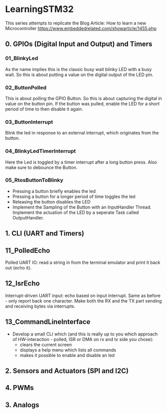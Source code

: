 # LearningSTM32
This series attempts to replicate the Blog Article: How to learn a new Microcontroller https://www.embeddedrelated.com/showarticle/1455.php


## 0. GPIOs (Digital Input and Output) and Timers
### 01_BlinkyLed
As the name implies this is the classic busy wait blinky LED with a busy wait. So this is about putting a value on the digital output of the LED pin.

### 02_ButtonPolled
This is about polling the GPIO Button. So this is about capturing the digital in value on the button pin. If the button was pulled, enable the LED for a short period of time to then disable it again.

### 03_ButtonInterrupt
Blink the led in response to an external interrupt, which originates from the button.

### 04_BlinkyLedTimerInterrupt
Here the Led is toggled by a timer interrupt after a long button press. Also make sure to debounce the Button.

### 05_RtosButtonToBlinky
- Pressing a button briefly enables the led
- Pressing a button for a longer period of time toggles the led
- Releasing the button disables the LED
- Implement the Sampling of the Button with an InputHandler Thread. Implement the actuation of the LED by a seperate Task called OutputHandler.

## 1. CLI (UART and Timers)
## 11_PolledEcho
Polled UART IO: read a string in from the terminal emulator and print it back out (echo it). 

## 12_IsrEcho
Interrupt-driven UART input: echo based on input interrupt. Same as before - only report back one character. Make both the RX and the TX part sending and receiving bytes via interrupts.

## 13_CommandLineInterface
- Develop a small CLI which (and this is really up to you which approach of HW-interaction - polled, ISR or DMA on rx and tx side you chose):
  - clears the current screen
  - displays a help menu which lists all commands
  - makes it possible to enable and disable an led

## 2. Sensors and Actuators (SPI and I2C)

## 4. PWMs

## 3. Analogs
